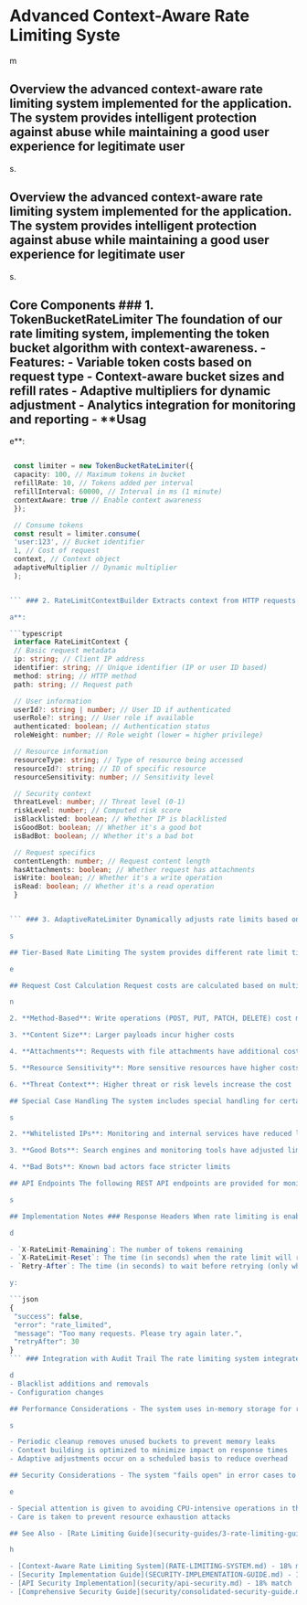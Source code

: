 # Advanced Context-Aware Rate Limiting Syste

m

## Overview the advanced context-aware rate limiting system implemented for the application. The system provides intelligent protection against abuse while maintaining a good user experience for legitimate user

s.

## Overview the advanced context-aware rate limiting system implemented for the application. The system provides intelligent protection against abuse while maintaining a good user experience for legitimate user

s.

## Core Components ### 1. TokenBucketRateLimiter The foundation of our rate limiting system, implementing the token bucket algorithm with context-awareness. - **Features**: - Variable token costs based on request type - Context-aware bucket sizes and refill rates - Adaptive multipliers for dynamic adjustment - Analytics integration for monitoring and reporting - **Usag

e**:

```typescript

 const limiter = new TokenBucketRateLimiter({
 capacity: 100, // Maximum tokens in bucket
 refillRate: 10, // Tokens added per interval
 refillInterval: 60000, // Interval in ms (1 minute)
 contextAware: true // Enable context awareness
 });

 // Consume tokens
 const result = limiter.consume(
 'user:123', // Bucket identifier
 1, // Cost of request
 context, // Context object
 adaptiveMultiplier // Dynamic multiplier
 );


``` ### 2. RateLimitContextBuilder Extracts context from HTTP requests to inform rate limiting decisions. - **Features**: - Identifies user roles and authentication status - Classifies resource types and sensitivity - Detects bot traffic (good vs. bad bots) - Calculates request costs based on multiple factors - Maintains IP blacklist and whitelist - **Context Dat

a**:

```typescript
 interface RateLimitContext {
 // Basic request metadata
 ip: string; // Client IP address
 identifier: string; // Unique identifier (IP or user ID based)
 method: string; // HTTP method
 path: string; // Request path

 // User information
 userId?: string | number; // User ID if authenticated
 userRole?: string; // User role if available
 authenticated: boolean; // Authentication status
 roleWeight: number; // Role weight (lower = higher privilege)

 // Resource information
 resourceType: string; // Type of resource being accessed
 resourceId?: string; // ID of specific resource
 resourceSensitivity: number; // Sensitivity level

 // Security context
 threatLevel: number; // Threat level (0-1)
 riskLevel: number; // Computed risk score
 isBlacklisted: boolean; // Whether IP is blacklisted
 isGoodBot: boolean; // Whether it's a good bot
 isBadBot: boolean; // Whether it's a bad bot

 // Request specifics
 contentLength: number; // Request content length
 hasAttachments: boolean; // Whether request has attachments
 isWrite: boolean; // Whether it's a write operation
 isRead: boolean; // Whether it's a read operation
 }


``` ### 3. AdaptiveRateLimiter Dynamically adjusts rate limits based on system conditions. - **Features**: - Adjusts based on CPU and memory load - Responds to global security threat levels - Considers error rates and violation patterns - Provides smooth transitions between states - Caches effective multipliers for performance - **Adjustment Factors**: - **System Load Factor**: Scales down capacity during high load - **Threat Factor**: Decreases limits when threats are detected - **Error Rate Factor**: Adjusts based on rate limit violations ### 4. ThreatDetectionService Identifies and tracks suspicious IPs and maintains global threat level. - **Features**: - Tracks violations by IP and identifier - Calculates threat scores based on violation frequency - Provides global threat level for the entire system - Integrates with audit trail for security event recording - Performs periodic cleanup of old threat data ### 5. RateLimitingSystem Coordinates all rate limiting components and provides middleware integration. - **Features**: - Manages rate limiters for different tiers - Provides unified middleware for Express - Handles response headers for rate limit information - Integrates with analytics for logging and reporting - Provides configurable options for different endpoint

s

## Tier-Based Rate Limiting The system provides different rate limit tiers for various parts of the application: 1. **Global Tier**: Base rate limit applied to all requests - Capacity: 300 tokens - Refill Rate: 100 tokens per minute 2. **Auth Tier**: Applied to authentication endpoints - Capacity: 20 tokens - Refill Rate: 10 tokens per minute 3. **Admin Tier**: Applied to admin endpoints - Capacity: 60 tokens - Refill Rate: 30 tokens per minute 4. **Security Tier**: Applied to security endpoints - Capacity: 30 tokens - Refill Rate: 15 tokens per minute 5. **API Tier**: Applied to API endpoints - Capacity: 120 tokens - Refill Rate: 60 tokens per minute 6. **Public Tier**: Applied to public resources - Capacity: 240 tokens - Refill Rate: 80 tokens per minut

e

## Request Cost Calculation Request costs are calculated based on multiple factors: 1. **Base Cost**: All requests start with a base cost of 1 toke

n

2. **Method-Based**: Write operations (POST, PUT, PATCH, DELETE) cost more than reads

3. **Content Size**: Larger payloads incur higher costs

4. **Attachments**: Requests with file attachments have additional cost

5. **Resource Sensitivity**: More sensitive resources have higher costs

6. **Threat Context**: Higher threat or risk levels increase the cost

## Special Case Handling The system includes special handling for certain scenarios: 1. **Admin Users**: Lower costs for administrative user

s

2. **Whitelisted IPs**: Monitoring and internal services have reduced limits

3. **Good Bots**: Search engines and monitoring tools have adjusted limits

4. **Bad Bots**: Known bad actors face stricter limits

## API Endpoints The following REST API endpoints are provided for monitoring and managing the rate limiting system: ### Status Endpoints - **GET /api/security/rate-limit/status** - Returns status and statistics for the rate limiting system - Requires admin privileges - **GET /api/security/rate-limit/threats** - Returns threat detection status and statistics - Requires admin privileges - **GET /api/security/rate-limit/adaptive** - Returns adaptive rate limiting metrics - Requires admin privileges ### Management Endpoints - **POST /api/security/rate-limit/adaptive/recalculate** - Forces recalculation of adaptive factors - Requires admin privileges - **POST /api/security/rate-limit/threats/clear** - Clears old threat data - Requires admin privileges - **POST /api/security/rate-limit/config/:tier** - Updates rate limit configuration for a specific tier - Required parameters: `capacity`, `refillRate`, `refillInterval` - Requires admin privileges - **POST /api/security/rate-limit/blacklist** - Blacklists an IP address - Required parameter: `ip` - Requires admin privileges - **DELETE /api/security/rate-limit/blacklist/:ip** - Removes an IP address from the blacklist - Requires admin privileges - **POST /api/security/rate-limit/reset/:tier/:identifier** - Resets a specific rate limiter bucket - Requires admin privilege

s

## Implementation Notes ### Response Headers When rate limiting is enabled, the following headers are added to responses: - `X-RateLimit-Limit`: The maximum number of tokens allowe

d

- `X-RateLimit-Remaining`: The number of tokens remaining
- `X-RateLimit-Reset`: The time (in seconds) when the rate limit will reset
- `Retry-After`: The time (in seconds) to wait before retrying (only when limited) ### Error Responses When a request is rate limited, the system returns a 429 status code with the following response bod

y:

```json
{
 "success": false,
 "error": "rate_limited",
 "message": "Too many requests. Please try again later.",
 "retryAfter": 30
}
``` ### Integration with Audit Trail The rate limiting system integrates with the application's audit trail to record significant events: - Rate limit violations above a threshol

d
- Blacklist additions and removals
- Configuration changes

## Performance Considerations - The system uses in-memory storage for rate limit bucket

s

- Periodic cleanup removes unused buckets to prevent memory leaks
- Context building is optimized to minimize impact on response times
- Adaptive adjustments occur on a scheduled basis to reduce overhead

## Security Considerations - The system "fails open" in error cases to prevent accidental denial of servic

e

- Special attention is given to avoiding CPU-intensive operations in the request path
- Care is taken to prevent resource exhaustion attacks

## See Also - [Rate Limiting Guide](security-guides/3-rate-limiting-guide.md) - 31% matc

h

- [Context-Aware Rate Limiting System](RATE-LIMITING-SYSTEM.md) - 18% match
- [Security Implementation Guide](SECURITY-IMPLEMENTATION-GUIDE.md) - 18% match
- [API Security Implementation](security/api-security.md) - 18% match
- [Comprehensive Security Guide](security/consolidated-security-guide.md) - 18% match
